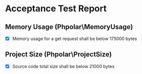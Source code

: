 # Acceptance Test Report

## Memory Usage (Phpolar\MemoryUsage)

- [x] Memory usage for a get request shall be below 175000 bytes

## Project Size (Phpolar\ProjectSize)

- [x] Source code total size shall be below 21000 bytes
